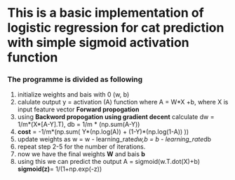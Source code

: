 # This is a basic implementation of logistic regression for cat prediction with simple sigmoid activation function

### The programme is divided as following 
1. initialize weights and bais with 0 (w, b)
2. calulate output y = activation (A) function where A = W*X +b, where X is input feature vector **Forward propogation**
3. using **Backword propogation using gradient decent** calculate dw = 1/m*(X*[A-Y].T), db = 1/m * (np.sum(A-Y))
4. **cost** = -1/m*(np.sum( Y*(np.log(A)) + (1-Y)*(np.log(1-A)) ))
5. update weights as w = w - learning_rate*dw,b = b - learning_rate*db
6. repeat step 2-5 for the number of iterations.
7. now we have the final weights **W** and bais **b**
8. using this we can predict the output A = sigmoid(w.T.dot(X)+b)   **sigmoid(z)**= 1/(1+np.exp(-z))
